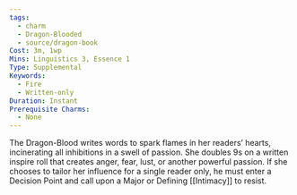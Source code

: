 ```yaml
---
tags:
  - charm
  - Dragon-Blooded
  - source/dragon-book
Cost: 3m, 1wp
Mins: Linguistics 3, Essence 1
Type: Supplemental
Keywords:
  - Fire
  - Written-only
Duration: Instant
Prerequisite Charms:
  - None
---
```

The Dragon-Blood writes words to spark flames in her readers’ hearts, incinerating all inhibitions in a swell of passion. She doubles 9s on a written inspire roll that creates anger, fear, lust, or another powerful passion. If she chooses to tailor her influence for a single reader only, he must enter a Decision Point and call upon a Major or Defining [[Intimacy]] to resist.